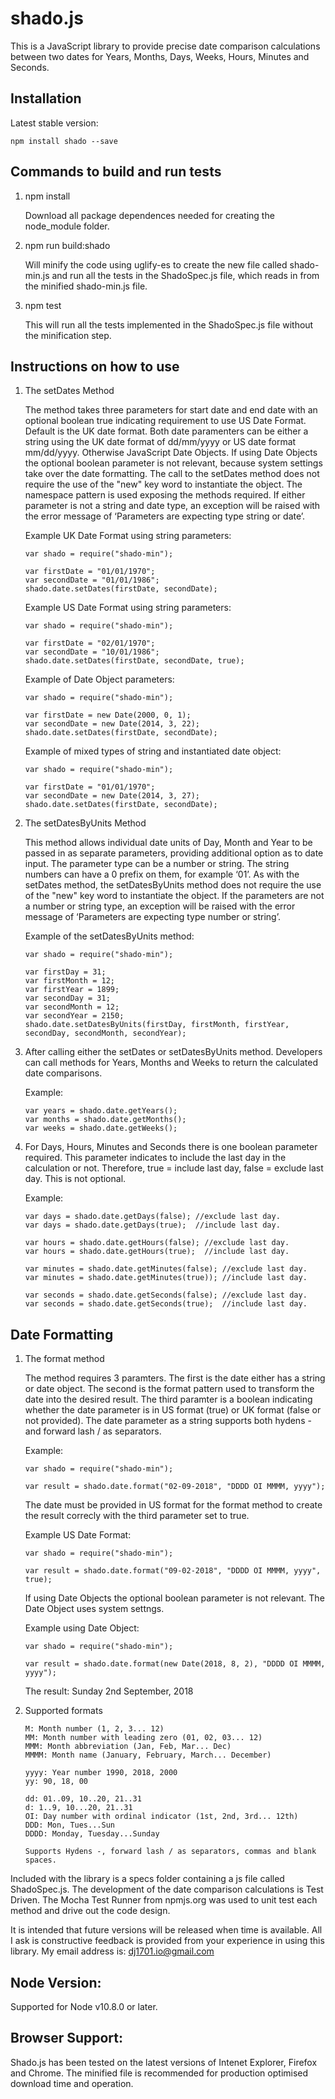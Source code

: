 shado.js
========

This is a JavaScript library to provide precise date comparison calculations between two dates for Years, Months, Days, Weeks, Hours, Minutes and Seconds.

Installation
------------

Latest stable version:

    npm install shado --save

Commands to build and run tests
-------------------------------

1.  npm install

    Download all package dependences needed for creating the node_module folder.

2.  npm run build:shado

    Will minify the code using uglify-es to create the new file called shado-min.js and run all the tests in the ShadoSpec.js file, which reads in from the minified shado-min.js file.

3.  npm test

    This will run all the tests implemented in the ShadoSpec.js file without the minification step.

Instructions on how to use
--------------------------

1.  The setDates Method

    The method takes three parameters for start date and end date with an optional boolean true indicating requirement to use US Date Format.  Default is the UK date format.  Both date paramenters can be either a string using the UK date format of dd/mm/yyyy or US date format mm/dd/yyyy.  Otherwise JavaScript Date Objects.  If using Date Objects the optional boolean parameter is not relevant, because system settings take over the date formatting.  The call to the setDates method does not require the use of the "new" key word to instantiate the object.  The namespace pattern is used exposing the methods required.  If either parameter is not a string and date type, an exception will be raised with the error message of ‘Parameters are expecting type string or date’.


    Example UK Date Format using string parameters:

        var shado = require("shado-min");

        var firstDate = "01/01/1970";
        var secondDate = "01/01/1986";
        shado.date.setDates(firstDate, secondDate);

    Example US Date Format using string parameters:

        var shado = require("shado-min");

        var firstDate = "02/01/1970";
        var secondDate = "10/01/1986";
        shado.date.setDates(firstDate, secondDate, true);

    Example of Date Object parameters:

        var shado = require("shado-min");

        var firstDate = new Date(2000, 0, 1);
        var secondDate = new Date(2014, 3, 22);
        shado.date.setDates(firstDate, secondDate);

    Example of mixed types of string and instantiated date object:

        var shado = require("shado-min");

        var firstDate = "01/01/1970";
        var secondDate = new Date(2014, 3, 27);
        shado.date.setDates(firstDate, secondDate);

2.  The setDatesByUnits Method

    This method allows individual date units of Day, Month and Year to be passed in as separate parameters, providing additional option as to date input.  The parameter type can be a number or string.  The string numbers can have a 0 prefix on them, for example ‘01’.  As with the setDates method, the setDatesByUnits method does not require the use of the "new" key word to instantiate the object.   If the parameters are not a number or string type, an exception will be raised with the error message of ‘Parameters are expecting type number or string’.

    Example of the setDatesByUnits method:

        var shado = require("shado-min");

        var firstDay = 31;
        var firstMonth = 12;
        var firstYear = 1899;
        var secondDay = 31;
        var secondMonth = 12;
        var secondYear = 2150;
        shado.date.setDatesByUnits(firstDay, firstMonth, firstYear, secondDay, secondMonth, secondYear);

3.  After calling either the setDates or setDatesByUnits method.  Developers can call methods for Years, Months and Weeks to return the calculated date comparisons.       

    Example:

        var years = shado.date.getYears();
        var months = shado.date.getMonths();
        var weeks = shado.date.getWeeks();

4.  For Days, Hours, Minutes and Seconds there is one boolean parameter required.  This parameter indicates to include the last day in the calculation or not.
    Therefore, true = include last day, false = exclude last day.  This is not optional.

    Example:

        var days = shado.date.getDays(false); //exclude last day.
        var days = shado.date.getDays(true);  //include last day.

        var hours = shado.date.getHours(false); //exclude last day.
        var hours = shado.date.getHours(true);  //include last day.

        var minutes = shado.date.getMinutes(false); //exclude last day.
        var minutes = shado.date.getMinutes(true)); //include last day.

        var seconds = shado.date.getSeconds(false); //exclude last day.
        var seconds = shado.date.getSeconds(true);  //include last day.

Date Formatting
---------------

1.  The format method

    The method requires 3 paramters.  The first is the date either has a string or date object.  The second is the format pattern used to transform the date into the desired result.  The third paramter is a boolean indicating whether the date parameter is in US format (true) or UK format (false or not provided).  The date parameter as a string supports both hydens - and forward lash / as separators.

    Example:

        var shado = require("shado-min");

        var result = shado.date.format("02-09-2018", "DDDD OI MMMM, yyyy");

    The date must be provided in US format for the format method to create the result correcly with the third parameter set to true.

    Example US Date Format:

        var shado = require("shado-min");

        var result = shado.date.format("09-02-2018", "DDDD OI MMMM, yyyy", true);

    If using Date Objects the optional boolean parameter is not relevant.  The Date Object uses system settngs.
    
    Example using Date Object:

        var shado = require("shado-min");

        var result = shado.date.format(new Date(2018, 8, 2), "DDDD OI MMMM, yyyy");

    The result: Sunday 2nd September, 2018

2.  Supported formats

        M: Month number (1, 2, 3... 12)
        MM: Month number with leading zero (01, 02, 03... 12)
        MMM: Month abbreviation (Jan, Feb, Mar... Dec)
        MMMM: Month name (January, February, March... December)

        yyyy: Year number 1990, 2018, 2000
        yy: 90, 18, 00

        dd: 01..09, 10..20, 21..31
        d: 1..9, 10...20, 21..31
        OI: Day number with ordinal indicator (1st, 2nd, 3rd... 12th)
        DDD: Mon, Tues...Sun
        DDDD: Monday, Tuesday...Sunday

        Supports Hydens -, forward lash / as separators, commas and blank spaces.

Included with the library is a specs folder containing a js file called ShadoSpec.js.  The development of the date comparison calculations is Test Driven.
The Mocha Test Runner from npmjs.org was used to unit test each method and drive out the code design.

It is intended that future versions will be released when time is available.  All I ask is constructive feedback is provided from your experience in using this library.  My email address is: dj1701.io@gmail.com

Node Version:
-------------

Supported for Node v10.8.0 or later.

Browser Support:
----------------

Shado.js has been tested on the latest versions of Intenet Explorer, Firefox and Chrome. The minified file is recommended for production optimised download time and operation.